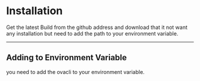 <!--
{
	"nav_order": 2
}
-->

# Installation

Get the latest Build from the github address and download that it not want any installation but need to add the path to your environment variable.

---

## Adding to Environment Variable

you need to add the ovacli to your environment variable.
